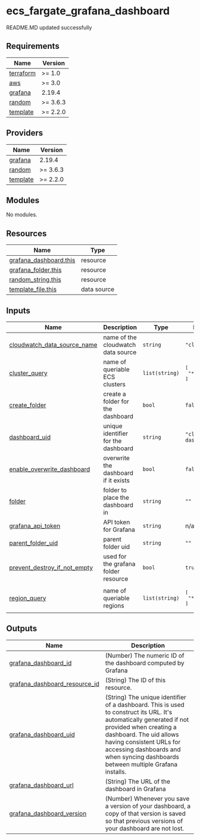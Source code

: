 # ecs_fargate_grafana_dashboard

<!-- BEGINNING OF PRE-COMMIT-TERRAFORM DOCS HOOK -->
README.MD updated successfully
<!-- END OF PRE-COMMIT-TERRAFORM DOCS HOOK -->

<!-- BEGIN_TF_DOCS -->
## Requirements

| Name | Version |
|------|---------|
| <a name="requirement_terraform"></a> [terraform](#requirement\_terraform) | >= 1.0 |
| <a name="requirement_aws"></a> [aws](#requirement\_aws) | >= 3.0 |
| <a name="requirement_grafana"></a> [grafana](#requirement\_grafana) | 2.19.4 |
| <a name="requirement_random"></a> [random](#requirement\_random) | >= 3.6.3 |
| <a name="requirement_template"></a> [template](#requirement\_template) | >= 2.2.0 |

## Providers

| Name | Version |
|------|---------|
| <a name="provider_grafana"></a> [grafana](#provider\_grafana) | 2.19.4 |
| <a name="provider_random"></a> [random](#provider\_random) | >= 3.6.3 |
| <a name="provider_template"></a> [template](#provider\_template) | >= 2.2.0 |

## Modules

No modules.

## Resources

| Name | Type |
|------|------|
| [grafana_dashboard.this](https://registry.terraform.io/providers/grafana/grafana/2.19.4/docs/resources/dashboard) | resource |
| [grafana_folder.this](https://registry.terraform.io/providers/grafana/grafana/2.19.4/docs/resources/folder) | resource |
| [random_string.this](https://registry.terraform.io/providers/hashicorp/random/latest/docs/resources/string) | resource |
| [template_file.this](https://registry.terraform.io/providers/hashicorp/template/latest/docs/data-sources/file) | data source |

## Inputs

| Name | Description | Type | Default | Required |
|------|-------------|------|---------|:--------:|
| <a name="input_cloudwatch_data_source_name"></a> [cloudwatch\_data\_source\_name](#input\_cloudwatch\_data\_source\_name) | name of the cloudwatch data source | `string` | `"cloudwatch"` | no |
| <a name="input_cluster_query"></a> [cluster\_query](#input\_cluster\_query) | name of queriable ECS clusters | `list(string)` | <pre>[<br>  "*"<br>]</pre> | no |
| <a name="input_create_folder"></a> [create\_folder](#input\_create\_folder) | create a folder for the dashboard | `bool` | `false` | no |
| <a name="input_dashboard_uid"></a> [dashboard\_uid](#input\_dashboard\_uid) | unique identifier for the dashboard | `string` | `"cloudwatch-dashboard"` | no |
| <a name="input_enable_overwrite_dashboard"></a> [enable\_overwrite\_dashboard](#input\_enable\_overwrite\_dashboard) | overwrite the dashboard if it exists | `bool` | `false` | no |
| <a name="input_folder"></a> [folder](#input\_folder) | folder to place the dashboard in | `string` | `""` | no |
| <a name="input_grafana_api_token"></a> [grafana\_api\_token](#input\_grafana\_api\_token) | API token for Grafana | `string` | n/a | yes |
| <a name="input_parent_folder_uid"></a> [parent\_folder\_uid](#input\_parent\_folder\_uid) | parent folder uid | `string` | `""` | no |
| <a name="input_prevent_destroy_if_not_empty"></a> [prevent\_destroy\_if\_not\_empty](#input\_prevent\_destroy\_if\_not\_empty) | used for the grafana folder resource | `bool` | `true` | no |
| <a name="input_region_query"></a> [region\_query](#input\_region\_query) | name of queriable regions | `list(string)` | <pre>[<br>  "*"<br>]</pre> | no |

## Outputs

| Name | Description |
|------|-------------|
| <a name="output_grafana_dashboard_id"></a> [grafana\_dashboard\_id](#output\_grafana\_dashboard\_id) | (Number) The numeric ID of the dashboard computed by Grafana |
| <a name="output_grafana_dashboard_resource_id"></a> [grafana\_dashboard\_resource\_id](#output\_grafana\_dashboard\_resource\_id) | (String) The ID of this resource. |
| <a name="output_grafana_dashboard_uid"></a> [grafana\_dashboard\_uid](#output\_grafana\_dashboard\_uid) | (String) The unique identifier of a dashboard. This is used to construct its URL. It's automatically generated if not provided when creating a dashboard. The uid allows having consistent URLs for accessing dashboards and when syncing dashboards between multiple Grafana installs. |
| <a name="output_grafana_dashboard_url"></a> [grafana\_dashboard\_url](#output\_grafana\_dashboard\_url) | (String) The URL of the dashboard in Grafana |
| <a name="output_grafana_dashboard_version"></a> [grafana\_dashboard\_version](#output\_grafana\_dashboard\_version) | (Number) Whenever you save a version of your dashboard, a copy of that version is saved so that previous versions of your dashboard are not lost. |
<!-- END_TF_DOCS -->
